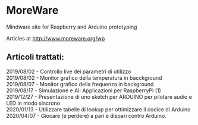 # MoreWare
Mindware site for Raspberry and Arduino prototyping

Articles at http://www.moreware.org/wp

Articoli trattati:
------------------
2019/08/02 - Controllo live dei parametri di utilizzo <br />
2019/08/02 - Monitor grafico della temperatura in bacckground <br /> 
2019/08/07 - Monitor grafico della frequenza in background <br />
2019/08/17 - Simulazione e AI: Applicazioni per RaspberryPI (1) <br />
2019/12/27 - Presentazione di uno sketch per ARDUINO per pilotare audio e LED in modo sincrono<br />
2020/01/13 - Utilizzare tabelle di lookup per ottimizzare il codice di Arduino<br />
2020/04/07 - Giocare (e perdere) a pari e dispari contro Arduino.<br />
